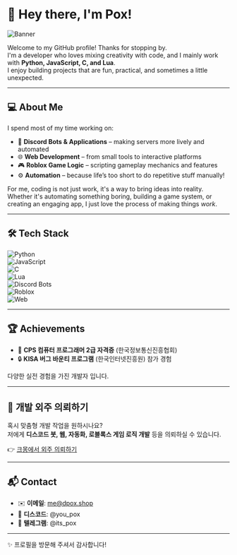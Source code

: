 # 👋 Hey there, I'm Pox!


![Banner](https://capsule-render.vercel.app/api?type=waving&color=gradient&height=200&section=header&text=POX%20GitHub&fontSize=50&animation=fadeIn&fontAlignY=35) 

Welcome to my GitHub profile! Thanks for stopping by.  
I'm a developer who loves mixing creativity with code, and I mainly work with **Python, JavaScript, C, and Lua**.  
I enjoy building projects that are fun, practical, and sometimes a little unexpected.

---

## 💻 About Me
I spend most of my time working on:
- 🤖 **Discord Bots & Applications** – making servers more lively and automated
- 🌐 **Web Development** – from small tools to interactive platforms
- 🎮 **Roblox Game Logic** – scripting gameplay mechanics and features
- ⚙️ **Automation** – because life’s too short to do repetitive stuff manually!

For me, coding is not just work, it's a way to bring ideas into reality. Whether it's automating something boring, building a game system, or creating an engaging app, I just love the process of making things *work*.

---

## 🛠️ Tech Stack  

![Python](https://img.shields.io/badge/Python-3776AB?style=for-the-badge&logo=python&logoColor=white)  
![JavaScript](https://img.shields.io/badge/JavaScript-F7DF1E?style=for-the-badge&logo=javascript&logoColor=black)  
![C](https://img.shields.io/badge/C-00599C?style=for-the-badge&logo=c&logoColor=white)  
![Lua](https://img.shields.io/badge/Lua-2C2D72?style=for-the-badge&logo=lua&logoColor=white)  
![Discord Bots](https://img.shields.io/badge/Discord%20Bots-5865F2?style=for-the-badge&logo=discord&logoColor=white)  
![Roblox](https://img.shields.io/badge/Roblox-000000?style=for-the-badge&logo=roblox&logoColor=white)  
![Web](https://img.shields.io/badge/Web%20Dev-4285F4?style=for-the-badge&logo=google-chrome&logoColor=white)  

---

## 🏆 Achievements  
- 📜 **CPS 컴퓨터 프로그래머 2급 자격증** (한국정보통신진흥협회)  
- 🔒 **KISA 버그 바운티 프로그램** (한국인터넷진흥원) 참가 경험  

다양한 실전 경험을 가진 개발자 입니다.


---

## 💼 개발 외주 의뢰하기  
혹시 맞춤형 개발 작업을 원하시나요?  
저에게 **디스코드 봇, 웹, 자동화, 로블록스 게임 로직 개발** 등을 의뢰하실 수 있습니다.  

👉 [크몽에서 외주 의뢰하기](https://kmong.com/@%EB%B8%94%EB%9F%AC%EC%8A%A4)  

---

## 📬 Contact  
- ✉️ **이메일**: me@dpox.shop  
- 💬 **디스코드**: @you_pox  
- 📡 **텔레그램**: @its_pox  


---

✨ 프로필을 방문해 주셔서 감사합니다!  
